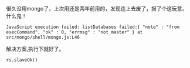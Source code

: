 

很久没用mongo了，上次用还是两年前用的，发现连上去废了，报了个这玩意。什么鬼！
```
JavaScript execution failed: listDatabases failed:{ "note" : "from execCommand", "ok" : 0, "errmsg" : "not master" } at src/mongo/shell/mongo.js:L46
```
解决方案,执行下就好了。
```
rs.slaveOk()
```
